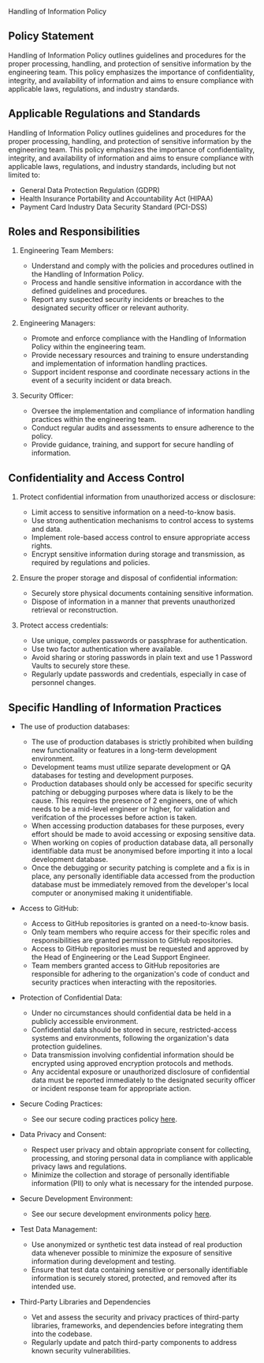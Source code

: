 Handling of Information Policy

## Policy Statement

Handling of Information Policy outlines guidelines and procedures for the proper processing, handling, and protection of sensitive information by the engineering team. This policy emphasizes the importance of confidentiality, integrity, and availability of information and aims to ensure compliance with applicable laws, regulations, and industry standards.

## Applicable Regulations and Standards

Handling of Information Policy outlines guidelines and procedures for the proper processing, handling, and protection of sensitive information by the engineering team. This policy emphasizes the importance of confidentiality, integrity, and availability of information and aims to ensure compliance with applicable laws, regulations, and industry standards, including but not limited to:

- General Data Protection Regulation (GDPR)
- Health Insurance Portability and Accountability Act (HIPAA)
- Payment Card Industry Data Security Standard (PCI-DSS)

## Roles and Responsibilities

1. Engineering Team Members:
   - Understand and comply with the policies and procedures outlined in the Handling of Information Policy.
   - Process and handle sensitive information in accordance with the defined guidelines and procedures.
   - Report any suspected security incidents or breaches to the designated security officer or relevant authority.

2. Engineering Managers:
   - Promote and enforce compliance with the Handling of Information Policy within the engineering team.
   - Provide necessary resources and training to ensure understanding and implementation of information handling practices.
   - Support incident response and coordinate necessary actions in the event of a security incident or data breach.

3. Security Officer:
   - Oversee the implementation and compliance of information handling practices within the engineering team.
   - Conduct regular audits and assessments to ensure adherence to the policy.
   - Provide guidance, training, and support for secure handling of information.

## Confidentiality and Access Control

1. Protect confidential information from unauthorized access or disclosure:
   - Limit access to sensitive information on a need-to-know basis.
   - Use strong authentication mechanisms to control access to systems and data.
   - Implement role-based access control to ensure appropriate access rights.
   - Encrypt sensitive information during storage and transmission, as required by regulations and policies.

2. Ensure the proper storage and disposal of confidential information:
   - Securely store physical documents containing sensitive information.
   - Dispose of information in a manner that prevents unauthorized retrieval or reconstruction.

3. Protect access credentials:
   - Use unique, complex passwords or passphrase for authentication.
   - Use two factor authentication where available.
   - Avoid sharing or storing passwords in plain text and use 1 Password Vaults to securely store these.
   - Regularly update passwords and credentials, especially in case of personnel changes.

## Specific Handling of Information Practices

- The use of production databases:
  - The use of production databases is strictly prohibited when building new functionality or features in a long-term development environment.
  - Development teams must utilize separate development or QA databases for testing and development purposes.
  - Production databases should only be accessed for specific security patching or debugging purposes where data is likely to be the cause. This requires the presence of 2 engineers, one of which needs to be a mid-level engineer or higher, for validation and verifcation of the processes before action is taken.
  - When accessing production databases for these purposes, every effort should be made to avoid accessing or exposing sensitive data.
  - When working on copies of production database data, all personally identifiable data must be anonymised before importing it into a local development database.
  - Once the debugging or security patching is complete and a fix is in place, any personally identifiable data accessed from the production database must be immediately removed from the developer's local computer or anonymised making it unidentifiable.

- Access to GitHub:
  - Access to GitHub repositories is granted on a need-to-know basis.
  - Only team members who require access for their specific roles and responsibilities are granted permission to GitHub repositories.
  - Access to GitHub repositories must be requested and approved by the Head of Engineering or the Lead Support Engineer.
  - Team members granted access to GitHub repositories are responsible for adhering to the organization's code of conduct and security practices when interacting with the repositories.

- Protection of Confidential Data:
  - Under no circumstances should confidential data be held in a publicly accessible environment.
  - Confidential data should be stored in secure, restricted-access systems and environments, following the organization's data protection guidelines.
  - Data transmission involving confidential information should be encrypted using approved encryption protocols and methods.
  - Any accidental exposure or unauthorized disclosure of confidential data must be reported immediately to the designated security officer or incident response team for appropriate action.

- Secure Coding Practices:
  - See our secure coding practices policy [here](https://github.com/383Project/engineering-code-of-conduct/blob/main/lifecycle/build/secure-coding-practices-policy.md).

- Data Privacy and Consent:
  - Respect user privacy and obtain appropriate consent for collecting, processing, and storing personal data in compliance with applicable privacy laws and regulations.
  - Minimize the collection and storage of personally identifiable information (PII) to only what is necessary for the intended purpose.

- Secure Development Environment:
  - See our secure development environments policy [here](https://github.com/383Project/engineering-code-of-conduct/blob/main/lifecycle/build/development-enviroments-policy.md).

- Test Data Management:
  - Use anonymized or synthetic test data instead of real production data whenever possible to minimize the exposure of sensitive information during development and testing.
  - Ensure that test data containing sensitive or personally identifiable information is securely stored, protected, and removed after its intended use.

- Third-Party Libraries and Dependencies
  - Vet and assess the security and privacy practices of third-party libraries, frameworks, and dependencies before integrating them into the codebase.
  - Regularly update and patch third-party components to address known security vulnerabilities.
 



